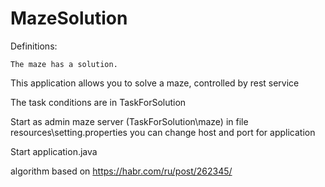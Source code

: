 # MazeSolution
Definitions:

    The maze has a solution.

This application allows you to solve a maze, controlled by rest service

The task conditions are in TaskForSolution

Start as admin maze server (TaskForSolution\maze) in file resources\setting.properties you can change host and port for application

Start application.java

algorithm based on https://habr.com/ru/post/262345/
